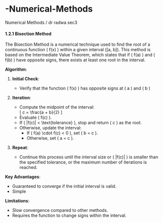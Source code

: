 # -Numerical-Methods
 Numerical Methods / dr radwa sec3 

#### **1.2.1 Bisection Method**
The Bisection Method is a numerical technique used to find the root of a continuous function \( f(x) \) within a given interval \([a, b]\). This method is based on the Intermediate Value Theorem, which states that if \( f(a) \) and \( f(b) \) have opposite signs, there exists at least one root in the interval.

**Algorithm**:
1. **Initial Check**:
   - Verify that the function \( f(x) \) has opposite signs at \( a \) and \( b \)

2. **Iteration**:
   - Compute the midpoint of the interval:  
     \[
     c = \frac{a + b}{2}
     \]
   - Evaluate \( f(c) \).
   - If \( |f(c)| < \text{tolerance} \), stop and return \( c \) as the root.
   - Otherwise, update the interval:
     - If \( f(a) \cdot f(c) < 0 \), set \( b = c \).
     - Otherwise, set \( a = c \).

3. **Repeat**:
   - Continue this process until the interval size or \( |f(c)| \) is smaller than the specified tolerance, or the maximum number of iterations is reached.

**Key Advantages**:
- Guaranteed to converge if the initial interval is valid.
- Simple 

**Limitations**:
- Slow convergence compared to other methods.
- Requires the function to change signs within the interval.

